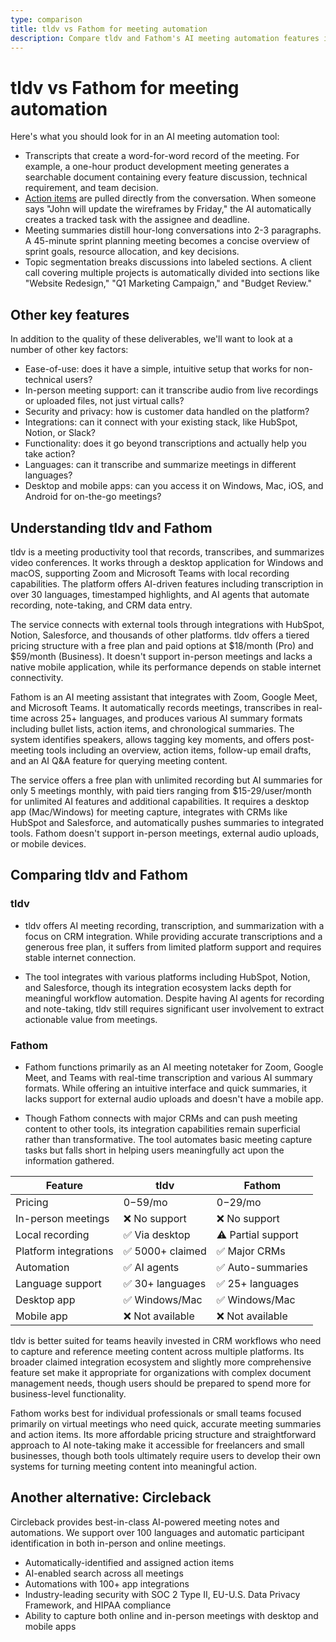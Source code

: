 ```yaml
---
type: comparison
title: tldv vs Fathom for meeting automation
description: Compare tldv and Fathom's AI meeting automation features including transcripts, action items, meeting summaries, platform support, integrations, and pricing.
---
```


# tldv vs Fathom for meeting automation

Here's what you should look for in an AI meeting automation tool:  
* Transcripts that create a word-for-word record of the meeting. For example, a one-hour product development meeting generates a searchable document containing every feature discussion, technical requirement, and team decision.
* [Action items](/releases/add-action-items-to-meetings) are pulled directly from the conversation. When someone says "John will update the wireframes by Friday," the AI automatically creates a tracked task with the assignee and deadline.
* Meeting summaries distill hour-long conversations into 2-3 paragraphs. A 45-minute sprint planning meeting becomes a concise overview of sprint goals, resource allocation, and key decisions.
* Topic segmentation breaks discussions into labeled sections. A client call covering multiple projects is automatically divided into sections like "Website Redesign," "Q1 Marketing Campaign," and "Budget Review."

## Other key features
In addition to the quality of these deliverables, we'll want to look at a number of other key factors:
* Ease-of-use: does it have a simple, intuitive setup that works for non-technical users?
* In-person meeting support: can it transcribe audio from live recordings or uploaded files, not just virtual calls?
* Security and privacy: how is customer data handled on the platform?
* Integrations: can it connect with your existing stack, like HubSpot, Notion, or Slack?
* Functionality: does it go beyond transcriptions and actually help you take action?
* Languages: can it transcribe and summarize meetings in different languages?
* Desktop and mobile apps: can you access it on Windows, Mac, iOS, and Android for on-the-go meetings?

## Understanding tldv and Fathom
tldv is a meeting productivity tool that records, transcribes, and summarizes video conferences. It works through a desktop application for Windows and macOS, supporting Zoom and Microsoft Teams with local recording capabilities. The platform offers AI-driven features including transcription in over 30 languages, timestamped highlights, and AI agents that automate recording, note-taking, and CRM data entry.

The service connects with external tools through integrations with HubSpot, Notion, Salesforce, and thousands of other platforms. tldv offers a tiered pricing structure with a free plan and paid options at $18/month (Pro) and $59/month (Business). It doesn't support in-person meetings and lacks a native mobile application, while its performance depends on stable internet connectivity.

Fathom is an AI meeting assistant that integrates with Zoom, Google Meet, and Microsoft Teams. It automatically records meetings, transcribes in real-time across 25+ languages, and produces various AI summary formats including bullet lists, action items, and chronological summaries. The system identifies speakers, allows tagging key moments, and offers post-meeting tools including an overview, action items, follow-up email drafts, and an AI Q&A feature for querying meeting content.

The service offers a free plan with unlimited recording but AI summaries for only 5 meetings monthly, with paid tiers ranging from $15-29/user/month for unlimited AI features and additional capabilities. It requires a desktop app (Mac/Windows) for meeting capture, integrates with CRMs like HubSpot and Salesforce, and automatically pushes summaries to integrated tools. Fathom doesn't support in-person meetings, external audio uploads, or mobile devices.

## Comparing tldv and Fathom

### tldv

* tldv offers AI meeting recording, transcription, and summarization with a focus on CRM integration. While providing accurate transcriptions and a generous free plan, it suffers from limited platform support and requires stable internet connection.

* The tool integrates with various platforms including HubSpot, Notion, and Salesforce, though its integration ecosystem lacks depth for meaningful workflow automation. Despite having AI agents for recording and note-taking, tldv still requires significant user involvement to extract actionable value from meetings.

### Fathom

* Fathom functions primarily as an AI meeting notetaker for Zoom, Google Meet, and Teams with real-time transcription and various AI summary formats. While offering an intuitive interface and quick summaries, it lacks support for external audio uploads and doesn't have a mobile app.

* Though Fathom connects with major CRMs and can push meeting content to other tools, its integration capabilities remain superficial rather than transformative. The tool automates basic meeting capture tasks but falls short in helping users meaningfully act upon the information gathered.

| Feature | tldv | Fathom |
|---------|------|--------|
| Pricing | $0-$59/mo | $0-$29/mo |
| In-person meetings | ❌ No support | ❌ No support |
| Local recording | ✅ Via desktop | ⚠️ Partial support |
| Platform integrations | ✅ 5000+ claimed | ✅ Major CRMs |
| Automation | ✅ AI agents | ✅ Auto-summaries |
| Language support | ✅ 30+ languages | ✅ 25+ languages |
| Desktop app | ✅ Windows/Mac | ✅ Windows/Mac |
| Mobile app | ❌ Not available | ❌ Not available |

tldv is better suited for teams heavily invested in CRM workflows who need to capture and reference meeting content across multiple platforms. Its broader claimed integration ecosystem and slightly more comprehensive feature set make it appropriate for organizations with complex document management needs, though users should be prepared to spend more for business-level functionality.

Fathom works best for individual professionals or small teams focused primarily on virtual meetings who need quick, accurate meeting summaries and action items. Its more affordable pricing structure and straightforward approach to AI note-taking make it accessible for freelancers and small businesses, though both tools ultimately require users to develop their own systems for turning meeting content into meaningful action.

## Another alternative: Circleback
Circleback provides best-in-class AI-powered meeting notes and automations. We support over 100 languages and automatic participant identification in both in-person and online meetings.
* Automatically-identified and assigned action items
* AI-enabled search across all meetings
* Automations with 100+ app integrations
* Industry-leading security with SOC 2 Type II, EU-U.S. Data Privacy Framework, and HIPAA compliance
* Ability to capture both online and in-person meetings with desktop and mobile apps